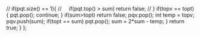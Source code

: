 // if(pqt.size() == 1){
//     if(pqt.top() > sum) return false;
// }
if(topv == topt){
pqt.pop();
continue;
}
if(sum>topt) return false;
pqv.pop();
int temp = topv;
pqv.push(sum);
if(topt == sum) pqt.pop();
sum = 2*sum - temp;
}
return true;
}
};
```
